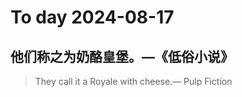 
# To day 2024-08-17


## 他们称之为奶酪皇堡。—《低俗小说》
> They call it a Royale with cheese.— Pulp Fiction 

    